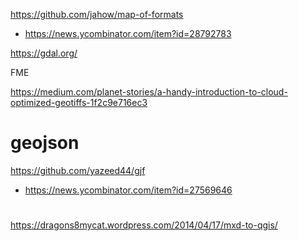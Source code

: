 https://github.com/jahow/map-of-formats
* https://news.ycombinator.com/item?id=28792783

https://gdal.org/

FME

https://medium.com/planet-stories/a-handy-introduction-to-cloud-optimized-geotiffs-1f2c9e716ec3

# geojson
https://github.com/yazeed44/gjf
* https://news.ycombinator.com/item?id=27569646

#
https://dragons8mycat.wordpress.com/2014/04/17/mxd-to-qgis/
